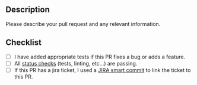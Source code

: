 Description
-----------
Please describe your pull request and any relevant information.

Checklist
-----------
<!--- Go over all the following points, and put an `x` in all the boxes that apply. -->
- [ ] I have added appropriate tests if this PR fixes a bug or adds a feature.
- [ ] All [status checks](https://help.github.com/en/github/collaborating-with-issues-and-pull-requests/about-status-checks) (tests, linting, etc...) are passing.
- [ ] If this PR has a jira ticket, I used a [JIRA smart commit](https://confluence.atlassian.com/fisheye/using-smart-commits-960155400.html) to link the ticket to this PR.
